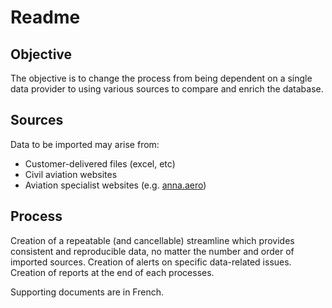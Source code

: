 # Readme
## Objective
The objective is to change the process from being dependent on a single data provider to using various sources to compare and enrich the database.

## Sources
Data to be imported may arise from:
* Customer-delivered files (excel, etc)
* Civil aviation websites
* Aviation specialist websites (e.g. [anna.aero](http://www.anna.aero/databases/))

## Process
Creation of a repeatable (and cancellable) streamline which provides consistent and reproducible data, no matter the number and order of imported sources.
Creation of alerts on specific data-related issues.
Creation of reports at the end of each processes.


Supporting documents are in French.
